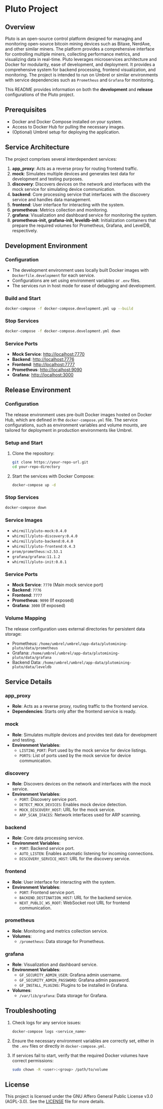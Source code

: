 # Pluto Project

## Overview

Pluto is an open-source control platform designed for managing and monitoring open-source bitcoin mining devices such as Bitaxe, NerdAxe, and other similar miners. The platform provides a comprehensive interface for controlling multiple miners, collecting performance metrics, and visualizing data in real-time. Pluto leverages microservices architecture and Docker for modularity, ease of development, and deployment. It provides a comprehensive system for backend processing, frontend visualization, and monitoring. The project is intended to run on Umbrel or similar environments with service dependencies such as `Prometheus` and `Grafana` for monitoring.

This README provides information on both the **development** and **release** configurations of the Pluto project.

## Prerequisites

- Docker and Docker Compose installed on your system.
- Access to Docker Hub for pulling the necessary images.
- (Optional) Umbrel setup for deploying the application.

## Service Architecture

The project comprises several interdependent services:

1. **app_proxy**: Acts as a reverse proxy for routing frontend traffic.
2. **mock**: Simulates multiple devices and generates test data for development and testing purposes.
3. **discovery**: Discovers devices on the network and interfaces with the mock service for simulating device communication.
4. **backend**: Core processing service that interfaces with the discovery service and handles data management.
5. **frontend**: User interface for interacting with the system.
6. **prometheus**: Metrics collection and monitoring.
7. **grafana**: Visualization and dashboard service for monitoring the system.
8. **prometheus-init, grafana-init, leveldb-init**: Initialization containers that prepare the required volumes for Prometheus, Grafana, and LevelDB, respectively.

## Development Environment

### Configuration

- The development environment uses locally built Docker images with `Dockerfile.development` for each service.
- Configurations are set using environment variables or `.env` files.
- The services run in host mode for ease of debugging and development.

### Build and Start

```bash
docker-compose -f docker-compose.development.yml up --build
```

### Stop Services

```bash
docker-compose -f docker-compose.development.yml down
```

### Service Ports

- **Mock Service**: [http://localhost:7770](http://localhost:7770)
- **Backend**: [http://localhost:7776](http://localhost:7776)
- **Frontend**: [http://localhost:7777](http://localhost:7777)
- **Prometheus**: [http://localhost:9090](http://localhost:9090)
- **Grafana**: [http://localhost:3000](http://localhost:3000)

## Release Environment

### Configuration

The release environment uses pre-built Docker images hosted on Docker Hub, which are defined in the `docker-compose.yml` file. The service configurations, such as environment variables and volume mounts, are tailored for deployment in production environments like Umbrel.

### Setup and Start

1. Clone the repository:

   ```bash
   git clone https://your-repo-url.git
   cd your-repo-directory
   ```

2. Start the services with Docker Compose:
   ```bash
   docker-compose up -d
   ```

### Stop Services

```bash
docker-compose down
```

### Service Images

- `whirmill/pluto-mock:0.4.0`
- `whirmill/pluto-discovery:0.4.0`
- `whirmill/pluto-backend:0.4.0`
- `whirmill/pluto-frontend:0.4.3`
- `prom/prometheus:v2.53.1`
- `grafana/grafana:11.1.2`
- `whirmill/pluto-init:0.0.1`

### Service Ports

- **Mock Service**: `7770` (Main mock service port)
- **Backend**: `7776`
- **Frontend**: `7777`
- **Prometheus**: `9090` (If exposed)
- **Grafana**: `3000` (If exposed)

### Volume Mapping

The release configuration uses external directories for persistent data storage:

- Prometheus: `/home/umbrel/umbrel/app-data/plutomining-pluto/data/prometheus`
- Grafana: `/home/umbrel/umbrel/app-data/plutomining-pluto/data/grafana`
- Backend Data: `/home/umbrel/umbrel/app-data/plutomining-pluto/data/leveldb`

## Service Details

### app_proxy

- **Role**: Acts as a reverse proxy, routing traffic to the frontend service.
- **Dependencies**: Starts only after the frontend service is ready.

### mock

- **Role**: Simulates multiple devices and provides test data for development and testing.
- **Environment Variables**:
  - `LISTING_PORT`: Port used by the mock service for device listings.
  - `PORTS`: List of ports used by the mock service for device communication.

### discovery

- **Role**: Discovers devices on the network and interfaces with the mock service.
- **Environment Variables**:
  - `PORT`: Discovery service port.
  - `DETECT_MOCK_DEVICES`: Enables mock device detection.
  - `MOCK_DISCOVERY_HOST`: URL for the mock service.
  - `ARP_SCAN_IFACES`: Network interfaces used for ARP scanning.

### backend

- **Role**: Core data processing service.
- **Environment Variables**:
  - `PORT`: Backend service port.
  - `AUTO_LISTEN`: Enables automatic listening for incoming connections.
  - `DISCOVERY_SERVICE_HOST`: URL for the discovery service.

### frontend

- **Role**: User interface for interacting with the system.
- **Environment Variables**:
  - `PORT`: Frontend service port.
  - `BACKEND_DESTINATION_HOST`: URL for the backend service.
  - `NEXT_PUBLIC_WS_ROOT`: WebSocket root URL for frontend communication.

### prometheus

- **Role**: Monitoring and metrics collection service.
- **Volumes**:
  - `/prometheus`: Data storage for Prometheus.

### grafana

- **Role**: Visualization and dashboard service.
- **Environment Variables**:
  - `GF_SECURITY_ADMIN_USER`: Grafana admin username.
  - `GF_SECURITY_ADMIN_PASSWORD`: Grafana admin password.
  - `GF_INSTALL_PLUGINS`: Plugins to be installed in Grafana.
- **Volumes**:
  - `/var/lib/grafana`: Data storage for Grafana.

## Troubleshooting

1. Check logs for any service issues:
   ```bash
   docker-compose logs <service_name>
   ```
2. Ensure the necessary environment variables are correctly set, either in the `.env` files or directly in `docker-compose.yml`.

3. If services fail to start, verify that the required Docker volumes have correct permissions:
   ```bash
   sudo chown -R <user>:<group> /path/to/volume
   ```

## License

This project is licensed under the GNU Affero General Public License v3.0 (AGPL-3.0). See the [LICENSE](LICENSE) file for more details.
